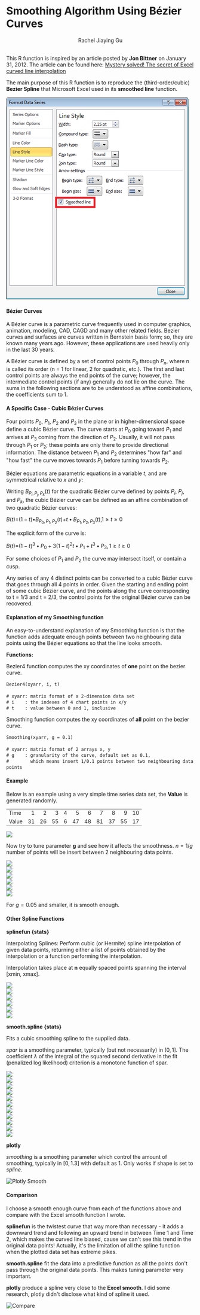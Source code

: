 Smoothing Algorithm Using Bézier Curves
================

<center>
Rachel Jiaying Gu
</center>
</br>

This R function is inspired by an article posted by **Jon Bittner** on January 31, 2012.
The article can be found here: [Mystery solved! The secret of Excel curved line interpolation](https://blog.splitwise.com/2012/01/31/mystery-solved-the-secret-of-excel-curved-line-interpolation/)

The main purpose of this R function is to reproduce the (third-order/cubic) **Bezier Spline** that Microsoft Excel used in its **smoothed line** function.

![Excel Smooth](img\excel%20smooth.png)

#### Bézier Curves

A Bézier curve is a parametric curve frequently used in computer graphics, animation, modeling, CAD, CAGD and many other related fields. Bezier curves and surfaces are curves written in Bernstein basis form; so, they are known many years ago. However, these applications are used heavily only in the last 30 years.

A Bézier curve is defined by a set of control points *P*<sub>0</sub> through *P*<sub>*n*</sub>, where n is called its order (n = 1 for linear, 2 for quadratic, etc.). The first and last control points are always the end points of the curve; however, the intermediate control points (if any) generally do not lie on the curve. The sums in the following sections are to be understood as affine combinations, the coefficients sum to 1.

#### A Specific Case - Cubic Bézier Curves

Four points *P*<sub>0</sub>, *P*<sub>1</sub>, *P*<sub>2</sub> and *P*<sub>3</sub> in the plane or in higher-dimensional space define a cubic Bézier curve. The curve starts at *P*<sub>0</sub> going toward *P*<sub>1</sub> and arrives at *P*<sub>3</sub> coming from the direction of *P*<sub>2</sub>. Usually, it will not pass through *P*<sub>1</sub> or *P*<sub>2</sub>; these points are only there to provide directional information. The distance between *P*<sub>1</sub> and *P*<sub>2</sub> determines "how far" and "how fast" the curve moves towards *P*<sub>1</sub> before turning towards *P*<sub>2</sub>.

Bézier equations are parametric equations in a variable *t*, and are symmetrical relative to *x* and *y*:

Writing *B*<sub>*P*<sub>*i*</sub>, *P*<sub>*j*</sub>, *P*<sub>*k*</sub></sub>(*t*) for the quadratic Bézier curve defined by points *P*<sub>*i*</sub>, *P*<sub>*j*</sub>, and *P*<sub>*k*</sub>, the cubic Bézier curve can be defined as an affine combination of two quadratic Bézier curves:

*B*(*t*)=(1 − *t*)•*B*<sub>*P*<sub>0</sub>, *P*<sub>1</sub>, *P*<sub>2</sub></sub>(*t*)+*t* • *B*<sub>*P*<sub>1</sub>, *P*<sub>2</sub>, *P*<sub>3</sub></sub>(*t*),1 ≥ *t* ≥ 0

The explicit form of the curve is:

*B*(*t*)=(1 − *t*)<sup>3</sup> • *P*<sub>0</sub> + 3(1 − *t*)<sup>2</sup>*t* • *P*<sub>1</sub> + *t*<sup>3</sup> • *P*<sub>3</sub>, 1 ≥ *t* ≥ 0

For some choices of *P*<sub>1</sub> and *P*<sub>2</sub> the curve may intersect itself, or contain a cusp.

Any series of any 4 distinct points can be converted to a cubic Bézier curve that goes through all 4 points in order. Given the starting and ending point of some cubic Bézier curve, and the points along the curve corresponding to t = 1/3 and t = 2/3, the control points for the original Bézier curve can be recovered.

#### Explanation of my Smoothing function

An easy-to-understand explanation of my Smoothing function is that the function adds adequate enough points between two neighbouring data points using the Bézier equations so that the line looks smooth.

**Functions:**

Bezier4 function computes the xy coordinates of **one** point on the bezier curve.

    Bezier4(xyarr, i, t)

    # xyarr: matrix format of a 2-dimension data set
    # i    : the indexes of 4 chart points in x/y
    # t    : value between 0 and 1, inclusive

Smoothing function computes the xy coordinates of **all** point on the bezier curve.

    Smoothing(xyarr, g = 0.1)

    # xyarr: matrix format of 2 arrays x, y
    # g    : granularity of the curve, default set as 0.1, 
    #        which means insert 1/0.1 points between two neighbouring data points

#### Example

Below is an example using a very simple time series data set, the **Value** is generated randomly.

|       |     |     |     |     |     |     |     |     |     |     |
|:------|----:|----:|----:|----:|----:|----:|----:|----:|----:|----:|
| Time  |    1|    2|    3|    4|    5|    6|    7|    8|    9|   10|
| Value |   31|   26|   55|    6|   47|   48|   81|   37|   55|   17|

<img src="Smoothing_Algorithm_Using_Bézier_Curves_files/figure-markdown_github-ascii_identifiers/unnamed-chunk-1-1.png" style="display: block; margin: auto;" />

Now try to tune parameter **g** and see how it affects the smoothness. *n* = 1/*g* number of points will be insert between 2 neighbouring data points.

<img src="Smoothing_Algorithm_Using_Bézier_Curves_files/figure-markdown_github-ascii_identifiers/unnamed-chunk-2-1.png" style="display: block; margin: auto;" /><img src="Smoothing_Algorithm_Using_Bézier_Curves_files/figure-markdown_github-ascii_identifiers/unnamed-chunk-2-2.png" style="display: block; margin: auto;" /><img src="Smoothing_Algorithm_Using_Bézier_Curves_files/figure-markdown_github-ascii_identifiers/unnamed-chunk-2-3.png" style="display: block; margin: auto;" /><img src="Smoothing_Algorithm_Using_Bézier_Curves_files/figure-markdown_github-ascii_identifiers/unnamed-chunk-2-4.png" style="display: block; margin: auto;" /><img src="Smoothing_Algorithm_Using_Bézier_Curves_files/figure-markdown_github-ascii_identifiers/unnamed-chunk-2-5.png" style="display: block; margin: auto;" /><img src="Smoothing_Algorithm_Using_Bézier_Curves_files/figure-markdown_github-ascii_identifiers/unnamed-chunk-2-6.png" style="display: block; margin: auto;" />

For *g* = 0.05 and smaller, it is smooth enough.

#### Other Spline Functions

**splinefun {stats}**

Interpolating Splines: Perform cubic (or Hermite) spline interpolation of given data points, returning either a list of points obtained by the interpolation or a function performing the interpolation.

Interpolation takes place at **n** equally spaced points spanning the interval \[xmin, xmax\].

<img src="Smoothing_Algorithm_Using_Bézier_Curves_files/figure-markdown_github-ascii_identifiers/unnamed-chunk-3-1.png" style="display: block; margin: auto;" /><img src="Smoothing_Algorithm_Using_Bézier_Curves_files/figure-markdown_github-ascii_identifiers/unnamed-chunk-3-2.png" style="display: block; margin: auto;" /><img src="Smoothing_Algorithm_Using_Bézier_Curves_files/figure-markdown_github-ascii_identifiers/unnamed-chunk-3-3.png" style="display: block; margin: auto;" /><img src="Smoothing_Algorithm_Using_Bézier_Curves_files/figure-markdown_github-ascii_identifiers/unnamed-chunk-3-4.png" style="display: block; margin: auto;" /><img src="Smoothing_Algorithm_Using_Bézier_Curves_files/figure-markdown_github-ascii_identifiers/unnamed-chunk-3-5.png" style="display: block; margin: auto;" /><img src="Smoothing_Algorithm_Using_Bézier_Curves_files/figure-markdown_github-ascii_identifiers/unnamed-chunk-3-6.png" style="display: block; margin: auto;" />

**smooth.spline {stats}**

Fits a cubic smoothing spline to the supplied data.

*spar* is a smoothing parameter, typically (but not necessarily) in (0, 1\]. The coefficient *λ* of the integral of the squared second derivative in the fit (penalized log likelihood) criterion is a monotone function of spar.

<img src="Smoothing_Algorithm_Using_Bézier_Curves_files/figure-markdown_github-ascii_identifiers/unnamed-chunk-4-1.png" style="display: block; margin: auto;" /><img src="Smoothing_Algorithm_Using_Bézier_Curves_files/figure-markdown_github-ascii_identifiers/unnamed-chunk-4-2.png" style="display: block; margin: auto;" /><img src="Smoothing_Algorithm_Using_Bézier_Curves_files/figure-markdown_github-ascii_identifiers/unnamed-chunk-4-3.png" style="display: block; margin: auto;" /><img src="Smoothing_Algorithm_Using_Bézier_Curves_files/figure-markdown_github-ascii_identifiers/unnamed-chunk-4-4.png" style="display: block; margin: auto;" /><img src="Smoothing_Algorithm_Using_Bézier_Curves_files/figure-markdown_github-ascii_identifiers/unnamed-chunk-4-5.png" style="display: block; margin: auto;" /><img src="Smoothing_Algorithm_Using_Bézier_Curves_files/figure-markdown_github-ascii_identifiers/unnamed-chunk-4-6.png" style="display: block; margin: auto;" /><img src="Smoothing_Algorithm_Using_Bézier_Curves_files/figure-markdown_github-ascii_identifiers/unnamed-chunk-4-7.png" style="display: block; margin: auto;" /><img src="Smoothing_Algorithm_Using_Bézier_Curves_files/figure-markdown_github-ascii_identifiers/unnamed-chunk-4-8.png" style="display: block; margin: auto;" /><img src="Smoothing_Algorithm_Using_Bézier_Curves_files/figure-markdown_github-ascii_identifiers/unnamed-chunk-4-9.png" style="display: block; margin: auto;" /><img src="Smoothing_Algorithm_Using_Bézier_Curves_files/figure-markdown_github-ascii_identifiers/unnamed-chunk-4-10.png" style="display: block; margin: auto;" /><img src="Smoothing_Algorithm_Using_Bézier_Curves_files/figure-markdown_github-ascii_identifiers/unnamed-chunk-4-11.png" style="display: block; margin: auto;" />

**plotly**

*smoothing* is a smoothing parameter which control the amount of smoothing, typically in \[0, 1.3\] with default as 1. Only works if shape is set to *spline*.

![Plotly Smooth](plotly%20smooth.png)

#### Comparison

I choose a smooth enough curve from each of the functions above and compare with the Excel smooth function I wrote.

**splinefun** is the twistest curve that way more than necessary - it adds a downward trend and following an upward trend in between Time 1 and Time 2, which makes the curved line biased, cause we can't see this trend in the original data points! Actually, it's the limitation of all the spline function when the plotted data set has extreme pikes.

**smooth.spline** fit the data into a predictive function as all the points don't pass through the original data points. This makes tuning parameter very important.

**plotly** produce a spline very close to the **Excel smooth**. I did some research, plotly didn't disclose what kind of spline it used.

![Compare](compare.png)
